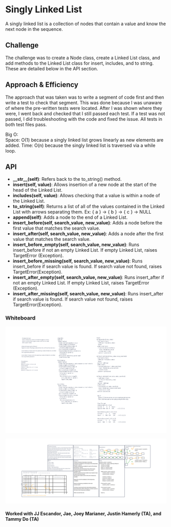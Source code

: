 # Singly Linked List
A singly linked list is a collection of nodes that contain a value and know
the next node in the sequence.

## Challenge
The challenge was to create a Node class, create a Linked List class, and
add methods to the Linked List class for insert, includes, and to string.
These are detailed below in the API section.

## Approach & Efficiency
The approach that was taken was to write a segment of code first and then
write a test to check that segment.  This was done because I was unaware of
where the pre-written tests were located.  After I was shown where they were,
I went back and checked that I still passed each test.  If a test was not
passed, I did troubleshooting with the code and fixed the issue.  All tests
in both test files pass.

Big O:<br>
Space: O(1) because a singly linked list grows linearly as new elements are
added.
Time: O(n) because the singly linked list is traversed via a while loop.

## API
* __\_\_str\_\_(self)__: Refers back to the to_string() method.
* __insert(self, value)__: Allows insertion of a new node at the start of the
  head of the Linked List.
* __includes(self, value)__: Allows checking that a value is within a node
  of the Linked List.
* __to_string(self)__: Returns a list of all of the values contained in the
  Linked List with arrows separating them.  Ex: { a } -> { b } -> { c } -> NULL
* __append(self)__: Adds a node to the end of a Linked List.
* __insert_before(self, search_value, new_value)__: Adds a node before the
  first value that matches the search value.
* __insert_after(self, search_value, new_value)__: Adds a node after the
  first value that matches the search value.
* __insert_before_empty(self, search_value, new_value)__: Runs insert_before
  if not an empty Linked List.  If empty Linked List, raises TargetError
  (Exception).
* __insert_before_missing(self, search_value, new_value)__: Runs
  insert_before if search value is found.  If search value not found, raises
  TargetError(Exception).
* __insert_after_empty(self, search_value, new_value)__: Runs insert_after
  if not an empty Linked List.  If empty Linked List, raises TargetError
  (Exception).
* __insert_after_missing(self, search_value, new_value)__: Runs
  insert_after if search value is found.  If search value not found, raises
  TargetError(Exception).

### Whiteboard
![Linked List Implementation](assets/Linked%20List%20Implementation.png)

![Zipping Linked Lists](assets/zip_lists.png)

#### Worked with JJ Escandor, Jae, Joey Marianer, Justin Hamerly (TA), and Tammy Do (TA)
